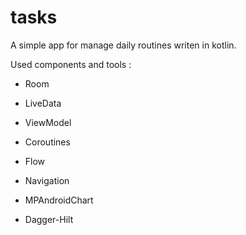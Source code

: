 # tasks
A simple app for manage daily routines writen in kotlin.

Used components and tools :

* Room

* LiveData

* ViewModel

* Coroutines

* Flow

* Navigation 

* MPAndroidChart

* Dagger-Hilt
